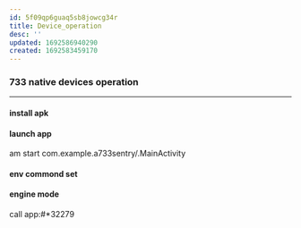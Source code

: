```yaml
---
id: 5f09qp6guaq5sb8jowcg34r
title: Device_operation
desc: ''
updated: 1692586940290
created: 1692583459170
---
```


### 733 native devices operation
-----------------------

#### install apk


#### launch app
am start com.example.a733sentry/.MainActivity

#### env commond set

#### engine mode
call app:#*32279